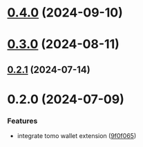 # [0.4.0](https://github.com/rango-exchange/rango-client/compare/provider-tomo@0.3.0...provider-tomo@0.4.0) (2024-09-10)



# [0.3.0](https://github.com/rango-exchange/rango-client/compare/provider-tomo@0.2.1...provider-tomo@0.3.0) (2024-08-11)



## [0.2.1](https://github.com/rango-exchange/rango-client/compare/provider-tomo@0.2.0...provider-tomo@0.2.1) (2024-07-14)



# 0.2.0 (2024-07-09)


### Features

* integrate tomo wallet extension ([9f0f065](https://github.com/rango-exchange/rango-client/commit/9f0f0650fcd213a621dcc6ddca3e32424c1a5ada))



